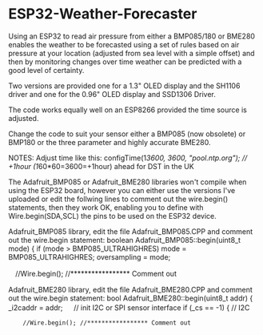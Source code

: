 # ESP32-Weather-Forecaster

Using an ESP32 to read air pressure from either a BMP085/180
or BME280 enables the weather to be forecasted using a set of rules based on
air pressure at your location (adjusted from sea level with a simple offset)
and then by monitoring changes over time weather can be predicted with a good
level of certainty.

Two versions are provided one for a 1.3" OLED display and the SH1106 driver and one for the 0.96" OLED display and SSD1306 Driver.

The code works equally well on an ESP8266 provided the time source is adjusted.

Change the code to suit your sensor either a BMP085 (now obsolete) or BMP180 or the three parameter and highly accurate BME280.

NOTES:
Adjust time like this: configTime(1*3600, 3600, "pool.ntp.org"); // +1hour (1*60*60=3600=+1hour) ahead for DST in the UK

The Adafruit_BMP085 or Adafruit_BME280 libraries won't compile when using the ESP32 board, however you can either use the versions I've uploaded or edit the follwing lines to comment out the wire.begin() statements, then they work OK, enabling you to define with Wire.begin(SDA,SCL) the pins to be used on the ESP32 device.

Adafruit_BMP085 library, edit the file Adafruit_BMP085.CPP and comment out the wire.begin statement:
boolean Adafruit_BMP085::begin(uint8_t mode) {
  if (mode > BMP085_ULTRAHIGHRES) 
    mode = BMP085_ULTRAHIGHRES;
  oversampling = mode;

　//Wire.begin(); //***************** Comment out

Adafruit_BME280 library, edit the file Adafruit_BME280.CPP and comment out the wire.begin statement:
bool Adafruit_BME280::begin(uint8_t           addr)
{
    _i2caddr = addr;
　  // init I2C or SPI sensor interface
    if (_cs == -1) {
        // I2C

        //Wire.begin(); //***************** Comment out



